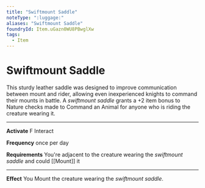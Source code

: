 ```yaml
---
title: "Swiftmount Saddle"
noteType: ":luggage:"
aliases: "Swiftmount Saddle"
foundryId: Item.uGazn0WU8PBwglXw
tags:
  - Item
---
```


# Swiftmount Saddle

This sturdy leather saddle was designed to improve communication between mount and rider, allowing even inexperienced knights to command their mounts in battle. A _swiftmount saddle_ grants a +2 item bonus to Nature checks made to Command an Animal for anyone who is riding the creature wearing it.

* * *

**Activate** F Interact

**Frequency** once per day

**Requirements** You're adjacent to the creature wearing the _swiftmount saddle_ and could [[Mount]] it

* * *

**Effect** You Mount the creature wearing the _swiftmount saddle_.

